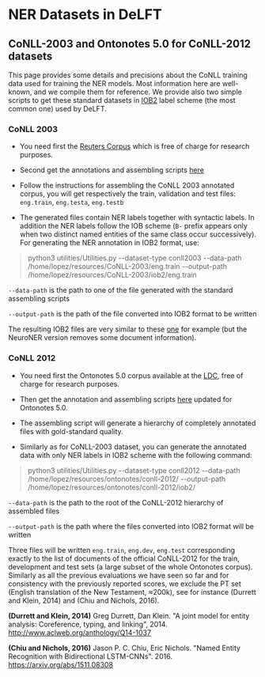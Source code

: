 # NER Datasets in DeLFT

## CoNLL-2003 and Ontonotes 5.0 for CoNLL-2012 datasets 

This page provides some details and precisions about the CoNLL training data used for training the NER models. Most information here are well-known, and we compile them for reference. We provide also two simple scripts to get these standard datasets in [IOB2](https://en.wikipedia.org/wiki/Inside%E2%80%93outside%E2%80%93beginning_(tagging)) label scheme (the most common one) used by DeLFT. 

### CoNLL 2003

* You need first the [Reuters Corpus](https://trec.nist.gov/data/reuters/reuters.html) which is free of charge for research purposes. 

* Second get the annotations and assembling scripts [here](https://www.clips.uantwerpen.be/conll2003/ner/)

* Follow the instructions for assembling the CoNLL 2003 annotated corpus, you will get respectively the train, validation and test files: `eng.train`, `eng.testa`, `eng.testb`

* The generated files contain NER labels together with syntactic labels. In addition the NER labels follow the IOB scheme (`B-` prefix appears only when two distinct named entities of the same class occur successively). For generating the NER annotation in IOB2 format, use:

> python3 utilities/Utilities.py --dataset-type conll2003 --data-path /home/lopez/resources/CoNLL-2003/eng.train --output-path /home/lopez/resources/CoNLL-2003/iob2/eng.train 

`--data-path` is the path to one of the file generated with the standard assembling scripts

`--output-path` is the path of the file converted into IOB2 format to be written 

The resulting IOB2 files are very similar to these [one](https://github.com/Franck-Dernoncourt/NeuroNER/tree/4cbfc3a1b4c4a5242e1cfbaea48d6f7e972e8881/data/conll2003/en) for example (but the NeuroNER version removes some document information).

### CoNLL 2012

* You need first the Ontonotes 5.0 corpus available at the [LDC](https://catalog.ldc.upenn.edu/LDC2013T19), free of charge for research purposes. 

* Then get the annotation and assembling scripts [here](http://cemantix.org/data/ontonotes.html) updated for Ontonotes 5.0.

* The assembling script will generate a hierarchy of completely annotated files with gold-standard quality. 

* Similarly as for CoNLL-2003 dataset, you can generate the annotated data with only NER labels in IOB2 scheme with the following command: 

> python3 utilities/Utilities.py --dataset-type conll2012 --data-path /home/lopez/resources/ontonotes/conll-2012/ --output-path /home/lopez/resources/ontonotes/conll-2012/iob2/

`--data-path` is the path to the root of the CoNLL-2012 hierarchy of assembled files

`--output-path` is the path where the files converted into IOB2 format will be written 

Three files will be written `eng.train`, `eng.dev`, `eng.test` corresponding exactly to the list of documents of the official CoNLL-2012 for the train, development and test sets (a large subset of the whole Ontonotes corpus). Similarly as all the previous evaluations we have seen so far and for consistency with the previously reported scores, we exclude the PT set (English translation of the New Testament, ≈200k), see for instance (Durrett and Klein, 2014) and (Chiu and Nichols, 2016).

__(Durrett and Klein, 2014)__ Greg Durrett, Dan Klein. "A joint model for entity analysis: Coreference, typing, and linking", 2014. http://www.aclweb.org/anthology/Q14-1037

__(Chiu and Nichols, 2016)__ Jason P. C. Chiu, Eric Nichols. "Named Entity Recognition with Bidirectional LSTM-CNNs". 2016. https://arxiv.org/abs/1511.08308
